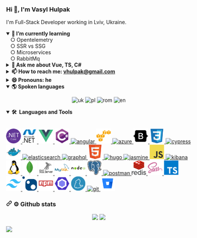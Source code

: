 ### Hi 👋, I'm Vasyl Hulpak

I'm Full-Stack Developer working in Lviv, Ukraine.
<br>
<details open="">
  <summary>
    <b><g-emoji class="g-emoji" alias="hammer_and_wrench" fallback-src="https://github.githubassets.com/images/icons/emoji/unicode/1f6e0.png">🌱</g-emoji> I’m currently learning </b> 
  </summary>
  <div>&nbsp;&nbsp;&nbsp;○ Opentelemetry</div>
    <div>&nbsp;&nbsp;&nbsp;○ SSR vs SSG</div> 
    <div>&nbsp;&nbsp;&nbsp;○ Microservices</div>
    <div>&nbsp;&nbsp;&nbsp;○ RabbitMq</div>
</details>

<details>
  <summary>
    <b><g-emoji class="g-emoji" alias="hammer_and_wrench" fallback-src="https://github.githubassets.com/images/icons/emoji/unicode/1f6e0.png">💬</g-emoji> Ask me about Vue, TS, C# </b>    </summary>
</details>

<details>
  <summary>
    <b><g-emoji class="g-emoji" alias="hammer_and_wrench" fallback-src="https://github.githubassets.com/images/icons/emoji/unicode/1f6e0.png">📫</g-emoji> How to reach me: <a href="mailto:vhulpak@gmail.com">vhulpak@gmail.com</a></b>    </summary>
</details>

<details>
  <summary>
    <b><g-emoji class="g-emoji" alias="hammer_and_wrench" fallback-src="https://github.githubassets.com/images/icons/emoji/unicode/1f6e0.png">😄</g-emoji>&nbsp;Pronouns:&nbsp;he</b>    </summary>
</details>
<details open="">
  <summary><b><g-emoji class="g-emoji" alias="hammer_and_wrench" fallback-src="https://github.githubassets.com/images/icons/emoji/unicode/1f6e0.png">🌎</g->&nbsp;Spoken&nbsp;languages</b>    </summary>
<div align="center">

![uk](https://img.shields.io/badge/Lang-Ukrainian-green.svg)
![pl](https://img.shields.io/badge/Lang-Polish-orange.svg)
![rom](https://img.shields.io/badge/Lang-Romanian-yellow.svg)
![en](https://img.shields.io/badge/Lang-English-blue.svg)

</div>
  </details>
</li>
<details open="">
  <summary><b><g-emoji class="g-emoji" alias="hammer_and_wrench" fallback-src="https://github.githubassets.com/images/icons/emoji/unicode/1f6e0.png">🛠️</g-emoji>&nbsp;&nbsp;Languages&nbsp;and&nbsp;Tools</b></summary>
  <br>
  <p align="left" dir="auto">
    <a href="https://learn.microsoft.com/en-us/aspnet/core/introduction-to-aspnet-core?view=aspnetcore-7.0" rel="nofollow"> <img src="https://raw.githubusercontent.com/devicons/devicon/master/icons/dotnetcore/dotnetcore-original.svg" alt="dotnetcore" width="40" height="40" style="max-width: 100%;"> </a><a href="https://dotnet.microsoft.com/" rel="nofollow"> <img src="https://raw.githubusercontent.com/devicons/devicon/master/icons/dot-net/dot-net-original-wordmark.svg" alt="dotnet" width="40" height="40" style="max-width: 100%;"> </a>
  <a href="https://www.vuejs.org/" rel="nofollow"> <img src="https://raw.githubusercontent.com/devicons/devicon/master/icons/vuejs/vuejs-original.svg" alt="vuejs" width="40" height="40" style="max-width: 100%;"> </a><a href="https://learn.microsoft.com/en-us/dotnet/csharp/" rel="nofollow"> <img src="https://raw.githubusercontent.com/devicons/devicon/master/icons/csharp/csharp-original.svg" alt="csharp" width="40" height="40" style="max-width: 100%;"> </a>  <a href="https://angular.io" rel="nofollow"> <img src="https://camo.githubusercontent.com/9eecc42439347332f256a326363924551042f5b96235f972982512199476611a/68747470733a2f2f616e67756c61722e696f2f6173736574732f696d616765732f6c6f676f732f616e67756c61722f616e67756c61722e737667" alt="angular" width="40" height="40" data-canonical-src="https://angular.io/assets/images/logos/angular/angular.svg" style="max-width: 100%;"> </a> <a href="https://aws.amazon.com" rel="nofollow"> <img src="https://raw.githubusercontent.com/devicons/devicon/master/icons/amazonwebservices/amazonwebservices-original.svg" alt="aws" width="40" height="40" style="max-width: 100%;"> </a> <a href="https://azure.microsoft.com/en-in/" rel="nofollow"> <img src="https://camo.githubusercontent.com/6df31a460cb0c38f960e92812c8b6f8bce4c7f13170fb4782f0b31ab8e792ac2/68747470733a2f2f7777772e766563746f726c6f676f2e7a6f6e652f6c6f676f732f6d6963726f736f66745f617a7572652f6d6963726f736f66745f617a7572652d69636f6e2e737667" alt="azure" width="40" height="40" data-canonical-src="https://www.vectorlogo.zone/logos/microsoft_azure/microsoft_azure-icon.svg" style="max-width: 100%;"> </a>  <a href="https://getbootstrap.com" rel="nofollow"> <img src="https://raw.githubusercontent.com/devicons/devicon/master/icons/bootstrap/bootstrap-plain.svg" alt="bootstrap" width="40" height="40" style="max-width: 100%;"> </a>  <a href="https://www.w3schools.com/css/" rel="nofollow"> <img src="https://raw.githubusercontent.com/devicons/devicon/master/icons/css3/css3-original.svg" alt="css3" width="40" height="40" style="max-width: 100%;"> </a> <a href="https://www.cypress.io" rel="nofollow"> <img src="https://raw.githubusercontent.com/simple-icons/simple-icons/6e46ec1fc23b60c8fd0d2f2ff46db82e16dbd75f/icons/cypress.svg" alt="cypress" width="40" height="40" style="max-width: 100%;"> </a> <a href="https://www.docker.com/" rel="nofollow"> <img src="https://raw.githubusercontent.com/devicons/devicon/master/icons/docker/docker-original.svg" alt="docker" width="40" height="40" style="max-width: 100%;"> </a> <a href="https://www.elastic.co" rel="nofollow"> <img src="https://camo.githubusercontent.com/d4cbacdc000de378e0dcae3b5ee54923c0ad04f6e52b7aa886a748fba5578def/68747470733a2f2f7777772e766563746f726c6f676f2e7a6f6e652f6c6f676f732f656c61737469632f656c61737469632d69636f6e2e737667" alt="elasticsearch" width="40" height="40" data-canonical-src="https://www.vectorlogo.zone/logos/elastic/elastic-icon.svg" style="max-width: 100%;"> </a> <a href="https://graphql.org" rel="nofollow"> <img src="https://camo.githubusercontent.com/07c382b68200c1a86d52d1682346e73e038b2f160c9afbc0af773fb3646882c8/68747470733a2f2f7777772e766563746f726c6f676f2e7a6f6e652f6c6f676f732f6772617068716c2f6772617068716c2d69636f6e2e737667" alt="graphql" width="40" height="40" data-canonical-src="https://www.vectorlogo.zone/logos/graphql/graphql-icon.svg" style="max-width: 100%;"> </a> <a href="https://www.w3.org/html/" rel="nofollow"> <img src="https://raw.githubusercontent.com/devicons/devicon/master/icons/html5/html5-original.svg" alt="html5" width="40" height="40" style="max-width: 100%;"> </a> <a href="https://gohugo.io/" rel="nofollow"> <img src="https://camo.githubusercontent.com/3da72386ebb1b378d28f0a7206cb3263fa0ed29448119c6f75fa1ab03aa274ee/68747470733a2f2f6170692e69636f6e6966792e64657369676e2f6c6f676f732d6875676f2e737667" alt="hugo" width="40" height="40" data-canonical-src="https://api.iconify.design/logos-hugo.svg" style="max-width: 100%;"> </a> <a href="https://jasmine.github.io/" rel="nofollow"> <img src="https://camo.githubusercontent.com/b7bcf38107c15d49ce51fa0bc14fb230560a7ba3925d561b6b3b0f5dcb38bb42/68747470733a2f2f7777772e766563746f726c6f676f2e7a6f6e652f6c6f676f732f6a61736d696e652f6a61736d696e652d69636f6e2e737667" alt="jasmine" width="40" height="40" data-canonical-src="https://www.vectorlogo.zone/logos/jasmine/jasmine-icon.svg" style="max-width: 100%;"> </a> <a href="https://developer.mozilla.org/en-US/docs/Web/JavaScript" rel="nofollow"> <img src="https://raw.githubusercontent.com/devicons/devicon/master/icons/javascript/javascript-original.svg" alt="javascript" width="40" height="40" style="max-width: 100%;"> </a>  <a href="https://www.elastic.co/kibana" rel="nofollow"> <img src="https://camo.githubusercontent.com/dbc1482101cfa71adf795a200aa1b832d4ccbba9719b2d6e91a67192caf45d75/68747470733a2f2f7777772e766563746f726c6f676f2e7a6f6e652f6c6f676f732f656c6173746963636f5f6b6962616e612f656c6173746963636f5f6b6962616e612d69636f6e2e737667" alt="kibana" width="40" height="40" data-canonical-src="https://www.vectorlogo.zone/logos/elasticco_kibana/elasticco_kibana-icon.svg" style="max-width: 100%;"> </a> <a href="https://www.linux.org/" rel="nofollow"> <img src="https://raw.githubusercontent.com/devicons/devicon/master/icons/linux/linux-original.svg" alt="linux" width="40" height="40" style="max-width: 100%;"> </a>  <a href="https://www.mongodb.com/" rel="nofollow"> <img src="https://raw.githubusercontent.com/devicons/devicon/master/icons/mongodb/mongodb-original.svg" alt="mongodb" width="40" height="40" style="max-width: 100%;"> </a> <a href="https://www.microsoft.com/en-us/sql-server" rel="nofollow"> <img src="https://raw.githubusercontent.com/devicons/devicon/master/icons/microsoftsqlserver/microsoftsqlserver-plain-wordmark.svg" alt="mssql" width="40" height="40" style="max-width: 100%;"> </a> <a href="https://www.mysql.com/" rel="nofollow"> <img src="https://raw.githubusercontent.com/devicons/devicon/master/icons/mysql/mysql-original-wordmark.svg" alt="mysql" width="40" height="40" style="max-width: 100%;"> </a><a href="https://nodejs.org" rel="nofollow"> <img src="https://raw.githubusercontent.com/devicons/devicon/master/icons/nodejs/nodejs-original-wordmark.svg" alt="nodejs" width="40" height="40" style="max-width: 100%;"> </a> <a href="https://www.postgresql.org" rel="nofollow"> <img src="https://raw.githubusercontent.com/devicons/devicon/master/icons/postgresql/postgresql-original.svg" alt="postgresql" width="40" height="40" style="max-width: 100%;"> </a> <a href="https://postman.com" rel="nofollow"> <img src="https://camo.githubusercontent.com/93b32389bf746009ca2370de7fe06c3b5146f4c99d99df65994f9ced0ba41685/68747470733a2f2f7777772e766563746f726c6f676f2e7a6f6e652f6c6f676f732f676574706f73746d616e2f676574706f73746d616e2d69636f6e2e737667" alt="postman" width="40" height="40" data-canonical-src="https://www.vectorlogo.zone/logos/getpostman/getpostman-icon.svg" style="max-width: 100%;"> </a>
    <a href="https://redis.io" rel="nofollow"> <img src="https://raw.githubusercontent.com/devicons/devicon/master/icons/redis/redis-original-wordmark.svg" alt="redis" width="40" height="40" style="max-width: 100%;"> </a> <a href="https://sass-lang.com" rel="nofollow"> <img src="https://raw.githubusercontent.com/devicons/devicon/master/icons/sass/sass-original.svg" alt="sass" width="40" height="40" style="max-width: 100%;"> </a>  <a href="https://www.typescriptlang.org/" rel="nofollow"> <img src="https://raw.githubusercontent.com/devicons/devicon/master/icons/typescript/typescript-original.svg" alt="typescript" width="40" height="40" style="max-width: 100%;"> </a>
  <a href="https://tailwindcss.com/" rel="nofollow"> <img src="https://raw.githubusercontent.com/devicons/devicon/master/icons/tailwindcss/tailwindcss-plain.svg" alt="tailwindcss" width="40" height="40" style="max-width: 100%;"> </a>
  <a href="https://www.nuget.org/" rel="nofollow"> <img src="https://raw.githubusercontent.com/devicons/devicon/master/icons/nuget/nuget-original.svg" alt="nuget" width="40" height="40" style="max-width: 100%;"> </a>
  <a href="https://www.npmjs.com/" rel="nofollow"> <img src="https://raw.githubusercontent.com/devicons/devicon/master/icons/npm/npm-original-wordmark.svg" alt="npm" width="40" height="40" style="max-width: 100%;"> </a>
     <a href="https://eslint.org/" rel="nofollow"> <img src="https://raw.githubusercontent.com/devicons/devicon/master/icons/eslint/eslint-original.svg" alt="eslint" width="40" height="40" style="max-width: 100%;"> </a>
       <a href="https://yarnpkg.com/" rel="nofollow"> <img src="https://raw.githubusercontent.com/devicons/devicon/master/icons/yarn/yarn-original.svg" alt="yarn" width="40" height="40" style="max-width: 100%;"> </a>
     <a href="https://git-scm.com/" rel="nofollow"> <img src="https://camo.githubusercontent.com/fbfcb9e3dc648adc93bef37c718db16c52f617ad055a26de6dc3c21865c3321d/68747470733a2f2f7777772e766563746f726c6f676f2e7a6f6e652f6c6f676f732f6769742d73636d2f6769742d73636d2d69636f6e2e737667" alt="git" width="40" height="40" data-canonical-src="https://www.vectorlogo.zone/logos/git-scm/git-scm-icon.svg" style="max-width: 100%;"> </a>
     <a href="https://bitbucket.org/" rel="nofollow"> <img src="https://raw.githubusercontent.com/devicons/devicon/master/icons/bitbucket/bitbucket-original.svg" alt="bitbucket" width="40" height="40" style="max-width: 100%;"> </a>
  </p>
</details>


<h3 dir="auto"><a id="user-content-github-stats" class="anchor" aria-hidden="true" href="#github-stats"><svg class="octicon octicon-link" viewBox="0 0 16 16" version="1.1" width="16" height="16" aria-hidden="true"><path d="m7.775 3.275 1.25-1.25a3.5 3.5 0 1 1 4.95 4.95l-2.5 2.5a3.5 3.5 0 0 1-4.95 0 .751.751 0 0 1 .018-1.042.751.751 0 0 1 1.042-.018 1.998 1.998 0 0 0 2.83 0l2.5-2.5a2.002 2.002 0 0 0-2.83-2.83l-1.25 1.25a.751.751 0 0 1-1.042-.018.751.751 0 0 1-.018-1.042Zm-4.69 9.64a1.998 1.998 0 0 0 2.83 0l1.25-1.25a.751.751 0 0 1 1.042.018.751.751 0 0 1 .018 1.042l-1.25 1.25a3.5 3.5 0 1 1-4.95-4.95l2.5-2.5a3.5 3.5 0 0 1 4.95 0 .751.751 0 0 1-.018 1.042.751.751 0 0 1-1.042.018 1.998 1.998 0 0 0-2.83 0l-2.5 2.5a1.998 1.998 0 0 0 0 2.83Z"></path></svg></a>
  <g-emoji class="g-emoji" alias="gear" fallback-src="https://github.githubassets.com/images/icons/emoji/unicode/2699.png">⚙️</g-emoji>
  Github stats</h3>


<p align="center">
  <img src="https://github-readme-stats.vercel.app/api?username=vasylhulpak&show_icons=true&theme=algolia" height="165">
<img src="https://streak-stats.demolab.com/?user=vasylhulpak&theme=algolia" height="165">
</p>
<p dir="auto"><a target="_blank" rel="noopener noreferrer nofollow" href="https://camo.githubusercontent.com/d397a54b034d69cb5520873c975eefe2ca67a7ff1e0ef19d0eff983691497d31/68747470733a2f2f6769746875622d726561646d652d61637469766974792d67726170682e76657263656c2e6170702f67726170683f757365726e616d653d5072616b61736834383434267468656d653d72656163742d6461726b26617265613d7472756526686964655f626f726465723d747275652367682d6c696768742d6d6f64652d6f6e6c79"><img src="https://github-readme-activity-graph.vercel.app/graph?username=vasylhulpak&theme=react-dark" style="max-width: 100%;"></a></p>

